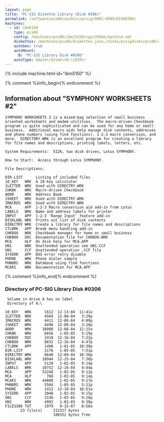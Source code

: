 ```yaml
---
layout: page
title: "PC-SIG Diskette Library (Disk #306)"
permalink: /software/pcx86/sw/misc/pcsig/0001-0999/DISK0306/
machines:
  - id: ibm5150
    type: pcx86
    config: /machines/pcx86/ibm/5150/cga/256kb/machine.xml
    diskettes: /machines/pcx86/diskettes.json,/disks/pcsigdisks/pcx86/diskettes.json
    autoGen: true
    autoMount:
      B: "PC-SIG Library Disk #0306"
    autoType: $date\r$time\rB:\rDIR\r
---
```


{% include machine.html id="ibm5150" %}

{% comment %}info_begin{% endcomment %}

## Information about "SYMPHONY WORKSHEETS #2"

    SYMPHONY WORKSHEETS 2 is a mixed-bag selection of small business
    oriented worksheets and modem utilities.  The macro-driven Checkbook
    program is quite sophisticated and can be used for any home or small
    business.  Additional macro aids help manage disk contents, addresses
    and phone numbers (using find functions), 1-2-3 macro conversion, and
    more.  DIRECTORY.WRK is an excellent program for creating a library
    for file names and descriptions, printing labels, letters, etc.
    
    System Requirements:  512K, two disk drives, Lotus SYMPHONY.
    
    How to Start:  Access through Lotus SYMPHONY.
    
    File Descriptions:
    
    DIR-LIST      Listing of included files
    10_KEY   WRK  A 10-key calculator
    1LETTER  WRK  Used with DIRECTRY.WRK
    CHKBK    WRK  Macro-driven Checkbook
    ADDR     WRK  Address Book
    1SHEET   WRK  Used with DIRECTRY.WRK
    1MACROS  WRK  Used with DIRECTRY.WRK
    MCA      APP  1-2-3 Macro conversion aid add-in from Lotus
    LABELS   WRK  Name and address labels for printer
    INPUT    APP  1-2-3 'Range Input' feature add-in
    DISKLABL WRK  Prints out list of disk contents
    DIRECTRY WRK  Create a library for file names and descriptions
    CTLBRK   APP  Break menu handling add-in
    CHKBOO   WRK  Checkbook manager for home or small business
    CHKBOO   DOC  Documentation file for CHKBOO.WRK
    MCA      HLP  On disk help for MCA.APP
    UN1      WRK  Unattended operation see UN1.CCF
    UN1      CCF  Unattended operation .CCF file
    SYSERR   APP  DOS error retry disable
    PHONE    WRK  Phone dialer sample
    PHNBRS   WRK  Database using find functions
    MCARI    WRK  Documentation for MCA.APP
{% comment %}info_end{% endcomment %}


### Directory of PC-SIG Library Disk #0306

     Volume in drive A has no label
     Directory of A:\

    10_KEY   WRK      1612  12-13-84  11:41a
    1LETTER  WRK      4564  12-08-84   3:29p
    1MACROS  WRK      4411  12-08-84   4:09p
    1SHEET   WRK      4496  12-08-84   3:28p
    ADDR     WRK     16000  12-08-84  11:15a
    CHKBK    WRK      6656   1-05-85   5:19p
    CHKBOO   DOC      2410  12-16-84   7:22p
    CHKBOO   WRK      8832  12-16-84   4:47p
    CTLBRK   APP      1408   1-01-85  10:30p
    DIR-LIST          2176   1-05-85   7:51p
    DIRECTRY WRK      8648  12-09-84  10:30p
    DISKLABL WRK     18944  12-15-84   7:30p
    INPUT    APP      5120   1-02-85   9:14p
    LABELS   WRK     10752  12-16-84   4:44p
    MCA      APP     53248   1-02-85   9:12p
    MCA      HLP       768   1-02-85   9:14p
    MCARI    WRK     44800   1-02-85   9:27p
    PHNBRS   WRK      5504   1-05-85   5:21p
    PHONE    WRK      1413  12-18-84  10:51a
    SYSERR   APP      2048   1-02-85   9:15p
    UN1      CCF      1536   1-02-85   9:28p
    UN1      WRK      4992   1-02-85   9:30p
    FILES306 TXT      1979   9-15-87   8:58a
           23 file(s)     212317 bytes
                          100352 bytes free
